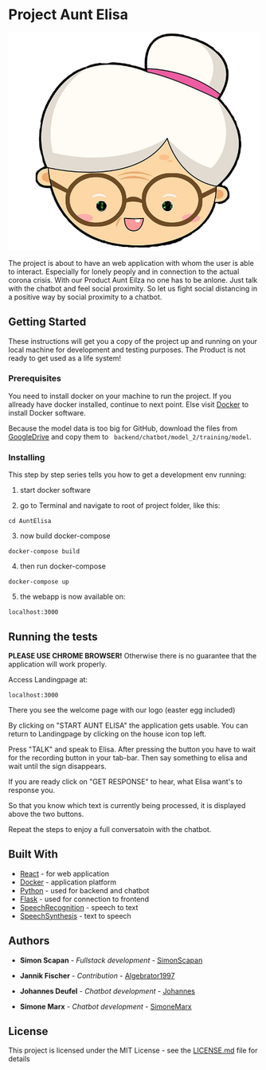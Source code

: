 # Project Aunt Elisa

![logo](logo/auntelisa.jpg)


The project is about to have an web application with whom the user is able to interact.
Especially for lonely peoply and in connection to the actual corona crisis.
With our Product Aunt Eilza no one has to be anlone. Just talk with the chatbot and feel social proximity.
So let us fight social distancing in a positive way by social proximity to a chatbot.

## Getting Started

These instructions will get you a copy of the project up and running on your local machine for development and testing purposes. 
The Product is not ready to get used as a life system!

### Prerequisites

You need to install docker on your machine to run the project.
If you allready have docker installed, continue to next point.
Else visit [Docker](https://docs.docker.com/get-docker/) to install Docker software.

Because the model data is too big for GitHub, download the files from [GoogleDrive](https://drive.google.com/drive/folders/1qkqUJqsTw3lYPvoIKi1xJLhdjgPWzu9b?usp=sharing) and copy them to ``` backend/chatbot/model_2/training/model```.

### Installing

This step by step series tells you how to get a development env running:

1. start docker software

2. go to Terminal and navigate to root of project folder, like this:


```
cd AuntElisa
```

3. now build docker-compose

```
docker-compose build
```

4. then run docker-compose

```
docker-compose up
```

5. the webapp is now available on:

```
localhost:3000
```


## Running the tests

**PLEASE USE CHROME BROWSER!**
Otherwise there is no guarantee that the application will work properly.

Access Landingpage at:

```
localhost:3000
```

There you see the welcome page with our logo (easter egg included)

By clicking on "START AUNT ELISA" the application gets usable.
You can return to Landingpage by clicking on the house icon top left.

Press "TALK" and speak to Elisa.
After pressing the button you have to wait for the recording button in your tab-bar.
Then say something to elisa and wait until the sign disappears.

If you are ready click on "GET RESPONSE" to hear, what Elisa want's to response you.

So that you know which text is currently being processed, it is displayed above the two buttons.

Repeat the steps to enjoy a full conversatoin with the chatbot.



## Built With

* [React](https://reactjs.org) - for web application
* [Docker](https://www.docker.com) - application platform
* [Python](https://www.python.org) - used for backend and chatbot
* [Flask](https://pypi.org/project/Flask/) - used for connection to frontend
* [SpeechRecognition](https://developer.mozilla.org/en-US/docs/Web/API/SpeechRecognition) - speech to text
* [SpeechSynthesis](https://developer.mozilla.org/de/docs/Web/API/SpeechSynthesis) - text to speech


## Authors

* **Simon Scapan** - *Fullstack development* - [SimonScapan](https://github.com/SimonScapan)

* **Jannik Fischer** - *Contribution* - [Algebrator1997](https://github.com/Algebrator1997)

* **Johannes Deufel** - *Chatbot development* - [Johannes](https://github.com/Johannes998)

* **Simone Marx** - *Chatbot development* - [SimoneMarx](https://github.com/SimoneMarx)



## License

This project is licensed under the MIT License - see the [LICENSE.md](LICENSE.md) file for details

